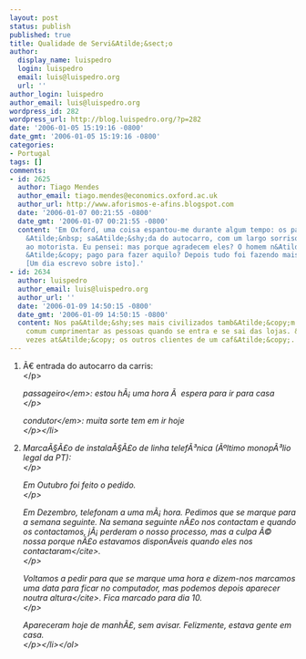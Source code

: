 ```yaml
---
layout: post
status: publish
published: true
title: Qualidade de Servi&Atilde;&sect;o
author:
  display_name: luispedro
  login: luispedro
  email: luis@luispedro.org
  url: ''
author_login: luispedro
author_email: luis@luispedro.org
wordpress_id: 282
wordpress_url: http://blog.luispedro.org/?p=282
date: '2006-01-05 15:19:16 -0800'
date_gmt: '2006-01-05 15:19:16 -0800'
categories:
- Portugal
tags: []
comments:
- id: 2625
  author: Tiago Mendes
  author_email: tiago.mendes@economics.oxford.ac.uk
  author_url: http://www.aforismos-e-afins.blogspot.com
  date: '2006-01-07 00:21:55 -0800'
  date_gmt: '2006-01-07 00:21:55 -0800'
  content: 'Em Oxford, uma coisa espantou-me durante algum tempo: os passageiros diziam,
    &Atilde;&nbsp; sa&Atilde;&shy;da do autocarro, com um largo sorriso, "Thank you"
    ao motorista. Eu pensei: mas porque agradecem eles? O homem n&Atilde;&pound;o
    &Atilde;&copy; pago para fazer aquilo? Depois tudo foi fazendo mais sentido. Diferen&Atilde;&sect;as.
    [Um dia escrevo sobre isto].'
- id: 2634
  author: luispedro
  author_email: luis@luispedro.org
  author_url: ''
  date: '2006-01-09 14:50:15 -0800'
  date_gmt: '2006-01-09 14:50:15 -0800'
  content: Nos pa&Atilde;&shy;ses mais civilizados tamb&Atilde;&copy;m &Atilde;&copy;
    comum cumprimentar as pessoas quando se entra e se sai das lojas. &Atilde;&euro;s
    vezes at&Atilde;&copy; os outros clientes de um caf&Atilde;&copy;.
---
```

<ol>
<li>
<p>&Atilde;&euro; entrada do autocarro da carris:<br />
<&#47;p>
<p><em>passageiro<&#47;em>: estou h&Atilde;&iexcl; uma hora &Atilde;&nbsp; espera para ir para casa<br />
<&#47;p>
<p><em>condutor<&#47;em>: muita sorte tem em ir hoje<br />
<&#47;p><&#47;li></p>
<li>
<p>Marca&Atilde;&sect;&Atilde;&pound;o de instala&Atilde;&sect;&Atilde;&pound;o de linha telef&Atilde;&sup3;nica (&Atilde;&ordm;ltimo monop&Atilde;&sup3;lio legal da PT):<br />
<&#47;p></p>
<p>Em Outubro foi feito o pedido.<br />
<&#47;p>
<p>Em Dezembro, telefonam a uma m&Atilde;&iexcl; hora. Pedimos que se marque para a semana seguinte. Na semana seguinte n&Atilde;&pound;o nos contactam e quando os contactamos, j&Atilde;&iexcl; perderam o nosso processo, mas a culpa &Atilde;&copy; nossa porque <cite>n&Atilde;&pound;o estavamos dispon&Atilde;&shy;veis quando eles nos contactaram<&#47;cite>.<br />
<&#47;p>
<p>Voltamos a pedir para que se marque uma hora e dizem-nos <cite>marcamos uma data para ficar no computador, mas podemos depois aparecer noutra altura<&#47;cite>.  Fica marcado para dia 10.<br />
<&#47;p>
<p>Apareceram hoje de manh&Atilde;&pound;, sem avisar. Felizmente, estava gente em casa.<br />
<&#47;p><&#47;li><&#47;ol></p>
